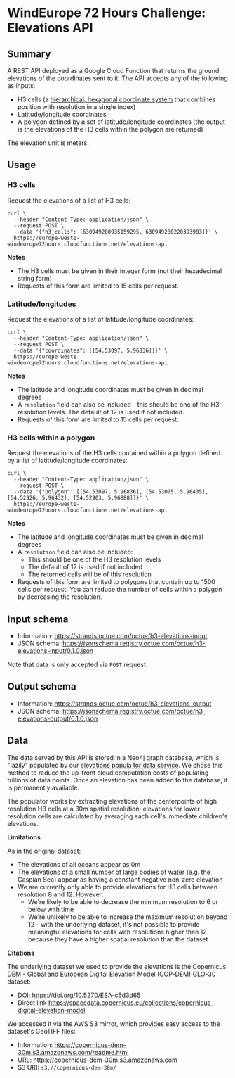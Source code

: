 # WindEurope 72 Hours Challenge: Elevations API

## Summary

A REST API deployed as a Google Cloud Function that returns the ground elevations of the coordinates sent to it.
The API accepts any of the following as inputs:

- H3 cells (a [hierarchical, hexagonal coordinate system](https://h3geo.org/) that combines position with resolution in
  a single index)
- Latitude/longitude coordinates
- A polygon defined by a set of latitude/longitude coordinates (the output is the elevations of the H3 cells within the
  polygon are returned)

The elevation unit is meters.

## Usage

### H3 cells

Request the elevations of a list of H3 cells:

```shell
curl \
  --header "Content-Type: application/json" \
  --request POST \
  --data '{"h3_cells": [630949280935159295, 630949280220393983]}' \
  https://europe-west1-windeurope72hours.cloudfunctions.net/elevations-api
```

**Notes**

- The H3 cells must be given in their integer form (not their hexadecimal string form)
- Requests of this form are limited to 15 cells per request.

### Latitude/longitudes

Request the elevations of a list of latitude/longitude coordinates:

```shell
curl \
  --header "Content-Type: application/json" \
  --request POST \
  --data '{"coordinates": [[54.53097, 5.96836]]}' \
  https://europe-west1-windeurope72hours.cloudfunctions.net/elevations-api
```

**Notes**

- The latitude and longitude coordinates must be given in decimal degrees
- A `resolution` field can also be included - this should be one of the H3 resolution levels. The default of 12 is used if
  not included.
- Requests of this form are limited to 15 cells per request.

### H3 cells within a polygon

Request the elevations of the H3 cells contained within a polygon defined by a list of latitude/longitude coordinates:

```shell
curl \
  --header "Content-Type: application/json" \
  --request POST \
  --data '{"polygon": [[54.53097, 5.96836], [54.53075, 5.96435], [54.52926, 5.96432], [54.52903, 5.96888]]}' \
  https://europe-west1-windeurope72hours.cloudfunctions.net/elevations-api
```

**Notes**

- The latitude and longitude coordinates must be given in decimal degrees
- A `resolution` field can also be included:
  - This should be one of the H3 resolution levels
  - The default of 12 is used if not included
  - The returned cells will be of this resolution
- Requests of this form are limited to polygons that contain up to 1500 cells per request. You can reduce the number of
  cells within a polygon by decreasing the resolution.

## Input schema

- Information: https://strands.octue.com/octue/h3-elevations-input
- JSON schema: https://jsonschema.registry.octue.com/octue/h3-elevations-input/0.1.0.json

Note that data is only accepted via `POST` request.

## Output schema

- Information: https://strands.octue.com/octue/h3-elevations-output
- JSON schema: https://jsonschema.registry.octue.com/octue/h3-elevations-output/0.1.0.json

## Data

The data served by this API is stored in a Neo4j graph database, which is "lazily" populated by our [elevations popula
tor data service](https://github.com/octue/windeurope72hours-elevations-populator). We chose this method to reduce the
up-front cloud computation costs of populating trillions of data points. Once an elevation has been added to the
database, it is permanently available.

The populator works by extracting elevations of the centerpoints of high resolution H3 cells at a 30m spatial
resolution; elevations for lower resolution cells are calculated by averaging each cell's immediate children's
elevations.

**Limitations**

As in the original dataset:

- The elevations of all oceans appear as 0m
- The elevations of a small number of large bodies of water (e.g. the Caspian Sea) appear as having a constant negative
  non-zero elevation
- We are currently only able to provide elevations for H3 cells between resolution 8 and 12. However:
  - We're likely to be able to decrease the minimum resolution to 6 or below with time
  - We're unlikely to be able to increase the maximum resolution beyond 12 - with the underlying dataset, it's not
    possible to provide meaningful elevations for cells with resolutions higher than 12 because they have a higher
    spatial resolution than the dataset

**Citations**

The underlying dataset we used to provide the elevations is the Copernicus DEM - Global and European Digital Elevation
Model (COP-DEM) GLO-30 dataset:

- DOI: https://doi.org/10.5270/ESA-c5d3d65
- Direct link https://spacedata.copernicus.eu/collections/copernicus-digital-elevation-model

We accessed it via the AWS S3 mirror, which provides easy access to the dataset's GeoTIFF files:

- Information: https://copernicus-dem-30m.s3.amazonaws.com/readme.html
- URL: https://copernicus-dem-30m.s3.amazonaws.com
- S3 URI: `s3://copernicus-dem-30m/`

